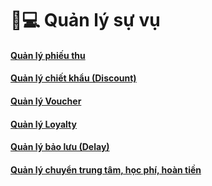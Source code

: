 # 👨💻 Quản lý sự vụ

#### [Quản lý phiếu thu](quan-ly-phieu-thu.md)

#### [Quản lý chiết khẩu (Discount)](quan-ly-chiet-khau-discount.md)

#### [Quản lý Voucher](quan-ly-voucher.md)

#### [Quản lý Loyalty](quan-ly-loyalty/)

#### [Quản lý bảo lưu (Delay)](quan-li-delay/)

#### [Quản lý chuyển trung tâm, học phí, hoàn tiền](quan-li-chuyen-trung-tam-hoc-phi-hoan-tien.md)
